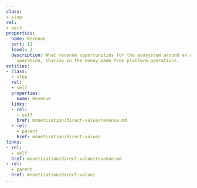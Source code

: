 ```yaml
---
class:
- stop
rel:
- self
properties:
  name: Revenue
  sort: 11
  level: 2
  description: What revenue opportunities for the ecosystem around an API and its
    operation, sharing in the money made from platform operations.
entities:
- class:
  - stop
  rel:
  - self
  properties:
    name: Revenue
  links:
  - rel:
    - self
    href: monetization/direct-value/revenue.md
  - rel:
    - parent
    href: monetization/direct-value/
links:
- rel:
  - self
  href: monetization/direct-value/revenue.md
- rel:
  - parent
  href: monetization/direct-value/
...
```

